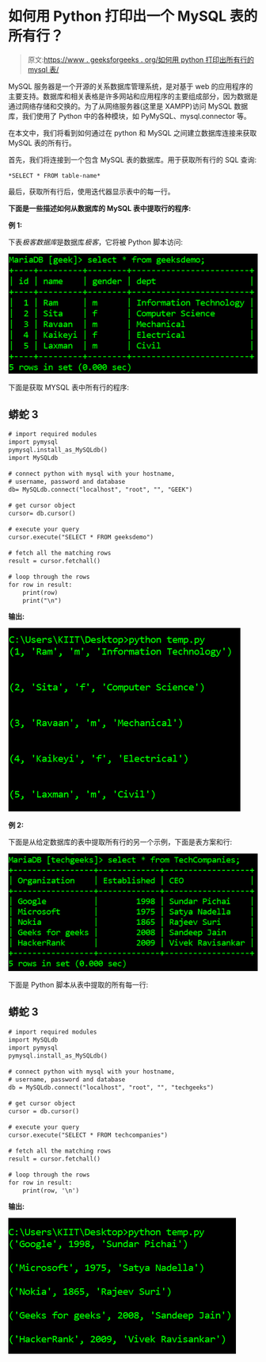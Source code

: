 # 如何用 Python 打印出一个 MySQL 表的所有行？

> 原文:[https://www . geeksforgeeks . org/如何用 python 打印出所有行的 mysql 表/](https://www.geeksforgeeks.org/how-to-print-out-all-rows-of-a-mysql-table-in-python/)

MySQL 服务器是一个开源的关系数据库管理系统，是对基于 web 的应用程序的主要支持。数据库和相关表格是许多网站和应用程序的主要组成部分，因为数据是通过网络存储和交换的。为了从网络服务器(这里是 XAMPP)访问 MySQL 数据库，我们使用了 Python 中的各种模块，如 PyMySQL、mysql.connector 等。

在本文中，我们将看到如何通过在 python 和 MySQL 之间建立数据库连接来获取 MySQL 表的所有行。

首先，我们将连接到一个包含 MySQL 表的数据库。用于获取所有行的 SQL 查询:

```
*SELECT * FROM table-name* 

```

最后，获取所有行后，使用迭代器显示表中的每一行。

**下面是一些描述如何从数据库的 MySQL 表中提取行的程序:**

**例 1:**

下表*极客数据库*是数据库*极客*，它将被 Python 脚本访问:

![](img/107445653f135ee312c283b593d1e383.png)

下面是获取 MYSQL 表中所有行的程序:

## 蟒蛇 3

```
# import required modules
import pymysql
pymysql.install_as_MySQLdb()
import MySQLdb

# connect python with mysql with your hostname, 
# username, password and database
db= MySQLdb.connect("localhost", "root", "", "GEEK")

# get cursor object
cursor= db.cursor()

# execute your query
cursor.execute("SELECT * FROM geeksdemo")

# fetch all the matching rows 
result = cursor.fetchall()

# loop through the rows
for row in result:
    print(row)
    print("\n")
```

**输出:**

![](img/abd3d33e6527ad5acae41b86185c5022.png)

**例 2:**

下面是从给定数据库的表中提取所有行的另一个示例，下面是表方案和行:

![](img/4c387288ccaf4c016f0fb244987b8bad.png)

下面是 Python 脚本从表中提取的所有每一行:

## 蟒蛇 3

```
# import required modules
import MySQLdb
import pymysql
pymysql.install_as_MySQLdb()

# connect python with mysql with your hostname,
# username, password and database
db = MySQLdb.connect("localhost", "root", "", "techgeeks")

# get cursor object
cursor = db.cursor()

# execute your query
cursor.execute("SELECT * FROM techcompanies")

# fetch all the matching rows
result = cursor.fetchall()

# loop through the rows
for row in result:
    print(row, '\n')
```

**输出:**

![](img/473569ca5401b86f36f372c8b3930b2a.png)
